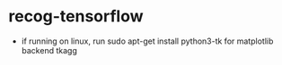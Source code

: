 # recog-tensorflow

 - if running on linux, run sudo apt-get install python3-tk for matplotlib backend tkagg
